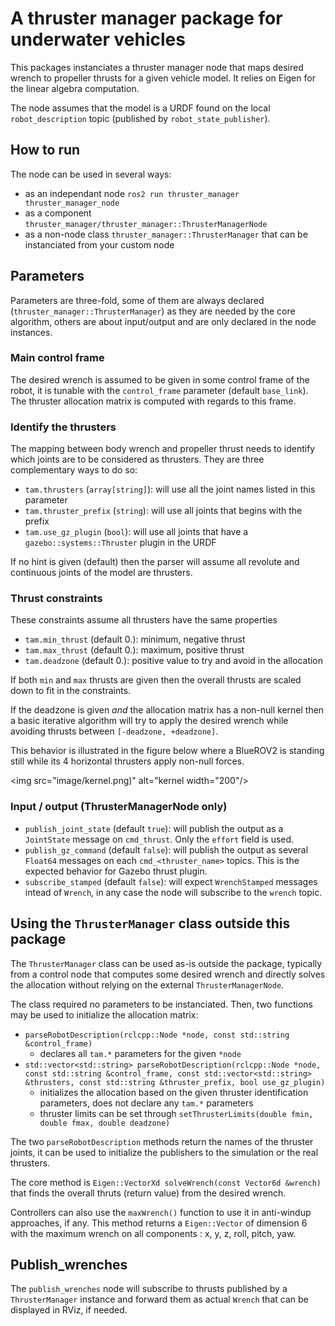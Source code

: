 # A thruster manager package for underwater vehicles

This packages instanciates a thruster manager node that maps desired wrench to propeller thrusts for a given vehicle model. It relies on Eigen for the linear algebra computation.

The node assumes that the model is a URDF found on the local `robot_description` topic (published by `robot_state_publisher`).

## How to run

The node can be used in several ways:

- as an independant node `ros2 run thruster_manager thruster_manager_node`
- as a component `thruster_manager/thruster_manager::ThrusterManagerNode`
- as a non-node class `thruster_manager::ThrusterManager` that can be instanciated from your custom node

## Parameters

Parameters are three-fold, some of them are always declared (`thruster_manager::ThrusterManager`) as they are needed by the core algorithm, others are about input/output and are only declared in the node instances.

### Main control frame

The desired wrench is assumed to be given in some control frame of the robot, it is tunable with the `control_frame` parameter (default `base_link`). The thruster allocation matrix is computed with regards to this frame.

### Identify the thrusters

The mapping between body wrench and propeller thrust needs to identify which joints are to be considered as thrusters. They are three complementary ways to do so:

- `tam.thrusters` (`array[string]`): will use all the joint names listed in this parameter
- `tam.thruster_prefix` (`string`): will use all joints that begins with the prefix
- `tam.use_gz_plugin` (`bool`): will use all joints that have a `gazebo::systems::Thruster` plugin in the URDF

If no hint is given (default) then the parser will assume all revolute and continuous joints of the model are thrusters.

### Thrust constraints

These constraints assume all thrusters have the same properties

- `tam.min_thrust` (default 0.): minimum, negative thrust
- `tam.max_thrust` (default 0.): maximum, positive thrust
- `tam.deadzone` (default 0.): positive value to try and avoid in the allocation

If both `min` and `max` thrusts are given then the overall thrusts are scaled down to fit in the constraints.

If the deadzone is given *and* the allocation matrix has a non-null kernel then a basic iterative algorithm will try to apply the desired wrench while avoiding thrusts between `[-deadzone, +deadzone]`.

This behavior is illustrated in the figure below where a BlueROV2 is standing still while its 4 horizontal thrusters apply non-null forces.

<img src="image/kernel.png)" alt="kernel width="200"/>

### Input / output (ThrusterManagerNode only)

- `publish_joint_state` (default `true`): will publish the output as a `JointState` message on `cmd_thrust`. Only the `effort` field is used.
- `publish_gz_command` (default `false`): will publish the output as several `Float64` messages on each `cmd_<thruster_name>` topics. This is the expected behavior for Gazebo thrust plugin.
- `subscribe_stamped` (default `false`): will expect `WrenchStamped` messages intead of `Wrench`, in any case the node will subscribe to the `wrench` topic.

## Using the `ThrusterManager` class outside this package

The `ThrusterManager` class can be used as-is outside the package, typically from a control node that computes some desired wrench and directly solves the allocation without relying on the external `ThrusterManagerNode`.

The class required no parameters to be instanciated. Then, two functions may be used to initialize the allocation matrix:
- `parseRobotDescription(rclcpp::Node *node, const std::string &control_frame)`
    - declares all `tam.*` parameters for the given `*node`
- `std::vector<std::string> parseRobotDescription(rclcpp::Node *node, const std::string &control_frame, const std::vector<std::string> &thrusters, const std::string &thruster_prefix, bool use_gz_plugin)`
    - initializes the allocation based on the given thruster identification parameters, does not declare any `tam.*` parameters
    - thruster limits can be set through `setThrusterLimits(double fmin, double fmax, double deadzone)`

The two `parseRobotDescription` methods return the names of the thruster joints, it can be used to initialize the publishers to the simulation or the real thrusters.

The core method is `Eigen::VectorXd solveWrench(const Vector6d &wrench)` that finds the overall thruts (return value) from the desired wrench.

Controllers can also use the `maxWrench()` function to use it in anti-windup approaches, if any. This method returns a `Eigen::Vector` of dimension 6 with the maximum wrench on all components : x, y, z, roll, pitch, yaw.


## Publish_wrenches

The `publish_wrenches` node will subscribe to thrusts published by a `ThrusterManager` instance and forward them as actual `Wrench` that can be displayed in RViz, if needed.
